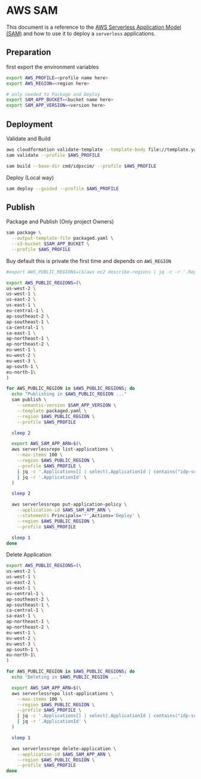 # AWS SAM

This document is a reference to the [AWS Serverless Application Model (SAM)](https://aws.amazon.com/serverless/sam/) and how to use it to deploy a `serverless` applications.

## Preparation

first export the environment variables

```bash
export AWS_PROFILE=<profile name here>
export AWS_REGION=<region here>

# only needed to Package and Deploy
export SAM_APP_BUCKET=<bucket name here>
export SAM_APP_VERSION=<version here>
```

## Deployment

Validate and Build

```bash
aws cloudformation validate-template --template-body file://template.yaml 1>/dev/null --profile $AWS_PROFILE
sam validate --profile $AWS_PROFILE

sam build --base-dir cmd/idpscim/ --profile $AWS_PROFILE
```

Deploy (Local way)

```bash
sam deploy --guided --profile $AWS_PROFILE
```

## Publish

Package and Publish (Only project Owners)

```bash
sam package \
  --output-template-file packaged.yaml \
  --s3-bucket $SAM_APP_BUCKET \
  --profile $AWS_PROFILE
```

Buy default this is private the first time and depends on `AWS_REGION`

```bash
#export AWS_PUBLIC_REGIONS=($(aws ec2 describe-regions | jq -c -r '.Regions[] | .RegionName' | tr '\n' ' '))

export AWS_PUBLIC_REGIONS=(\
us-west-2 \
us-west-1 \
us-east-2 \
us-east-1 \
eu-central-1 \
ap-southeast-2 \
ap-southeast-1 \
ca-central-1 \
sa-east-1 \
ap-northeast-1 \
ap-northeast-2 \
eu-west-1 \
eu-west-2 \
eu-west-3 \
ap-south-1 \
eu-north-1\
)

for AWS_PUBLIC_REGION in $AWS_PUBLIC_REGIONS; do
  echo "Publishing in $AWS_PUBLIC_REGION ..."
  sam publish \
    --semantic-version $SAM_APP_VERSION \
    --template packaged.yaml \
    --region $AWS_PUBLIC_REGION \
    --profile $AWS_PROFILE

  sleep 2

  export AWS_SAM_APP_ARN=$(\
  aws serverlessrepo list-applications \
    --max-items 100 \
    --region $AWS_PUBLIC_REGION \
    --profile $AWS_PROFILE \
    | jq -c '.Applications[] | select(.ApplicationId | contains("idp-scim-sync"))' \
    | jq -r '.ApplicationId' \
  )

  sleep 2

  aws serverlessrepo put-application-policy \
    --application-id $AWS_SAM_APP_ARN \
    --statements Principals='*',Actions='Deploy' \
    --region $AWS_PUBLIC_REGION \
    --profile $AWS_PROFILE

  sleep 1
done
```

Delete Application

```bash
export AWS_PUBLIC_REGIONS=(\
us-west-2 \
us-west-1 \
us-east-2 \
us-east-1 \
eu-central-1 \
ap-southeast-2 \
ap-southeast-1 \
ca-central-1 \
sa-east-1 \
ap-northeast-1 \
ap-northeast-2 \
eu-west-1 \
eu-west-2 \
eu-west-3 \
ap-south-1 \
eu-north-1\
)

for AWS_PUBLIC_REGION in $AWS_PUBLIC_REGIONS; do
  echo "Deleting in $AWS_PUBLIC_REGION ..."

  export AWS_SAM_APP_ARN=$(\
  aws serverlessrepo list-applications \
    --max-items 100 \
    --region $AWS_PUBLIC_REGION \
    --profile $AWS_PROFILE \
    | jq -c '.Applications[] | select(.ApplicationId | contains("idp-scim-sync"))' \
    | jq -r '.ApplicationId' \
  )

  sleep 1

  aws serverlessrepo delete-application \
    --application-id $AWS_SAM_APP_ARN \
    --region $AWS_PUBLIC_REGION \
    --profile $AWS_PROFILE
done
```
